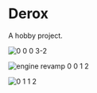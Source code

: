 # Derox
A hobby project.

![0 0 0 3-2](https://user-images.githubusercontent.com/77432892/149153256-8a289e0b-2d49-4881-bebc-2df964738070.jpg)

![engine revamp 0 0 1 2](https://user-images.githubusercontent.com/77432892/149722162-72a2a3b1-1713-487b-a788-5b2e007b0aba.jpg)

![0 1 1 2](https://user-images.githubusercontent.com/77432892/168037037-41930a93-db10-4af3-a2aa-b88591dbdf57.jpg)
